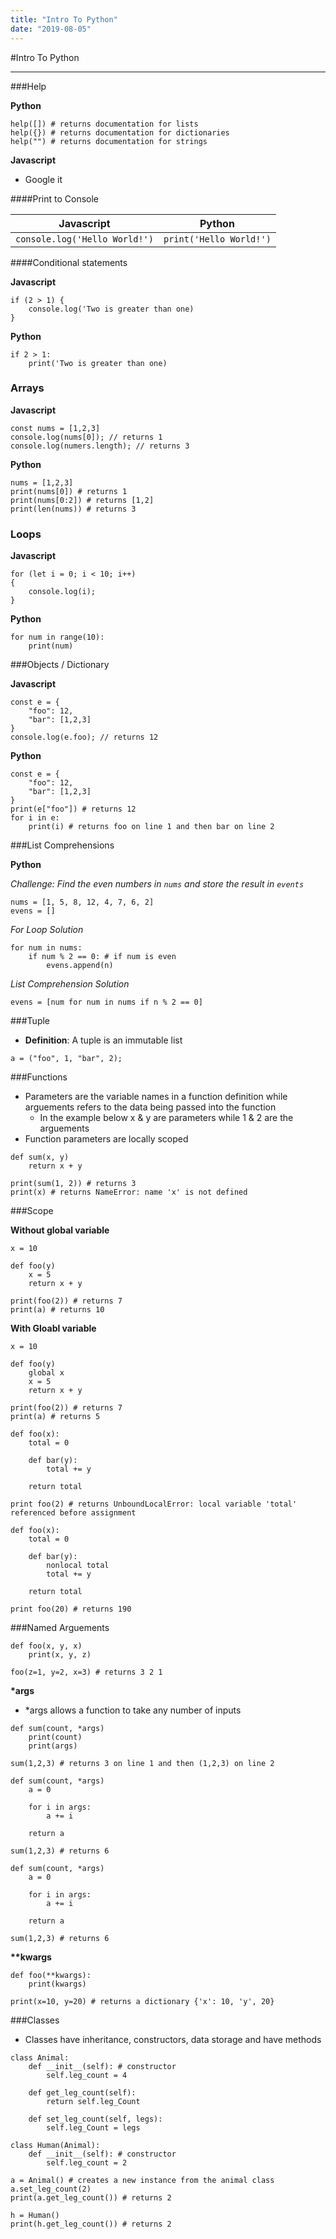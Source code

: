 ```yaml
---
title: "Intro To Python"
date: "2019-08-05"
---
```


#Intro To Python

---

###Help

**Python**

```
help([]) # returns documentation for lists
help({}) # returns documentation for dictionaries
help("") # returns documentation for strings
```

**Javascript**

- Google it

####Print to Console

| Javascript                    | Python                  |
| ----------------------------- | ----------------------- |
| `console.log('Hello World!')` | `print('Hello World!')` |

####Conditional statements

**Javascript**

```
if (2 > 1) {
    console.log('Two is greater than one)
}
```

**Python**

```
if 2 > 1:
    print('Two is greater than one)
```

### Arrays

**Javascript**

```
const nums = [1,2,3]
console.log(nums[0]); // returns 1
console.log(numers.length); // returns 3
```

**Python**

```
nums = [1,2,3]
print(nums[0]) # returns 1
print(nums[0:2]) # returns [1,2]
print(len(nums)) # returns 3
```

### Loops

**Javascript**

```
for (let i = 0; i < 10; i++)
{
    console.log(i);
}
```

**Python**

```
for num in range(10):
    print(num)
```

###Objects / Dictionary

**Javascript**

```
const e = {
    "foo": 12,
    "bar": [1,2,3]
}
console.log(e.foo); // returns 12
```

**Python**

```
const e = {
    "foo": 12,
    "bar": [1,2,3]
}
print(e["foo"]) # returns 12
for i in e:
    print(i) # returns foo on line 1 and then bar on line 2
```

###List Comprehensions

**Python**

_Challenge: Find the even numbers in `nums` and store the result in `events`_

```
nums = [1, 5, 8, 12, 4, 7, 6, 2]
evens = []
```

_For Loop Solution_

```
for num in nums:
    if num % 2 == 0: # if num is even
        evens.append(n)
```

_List Comprehension Solution_

```
evens = [num for num in nums if n % 2 == 0]
```

###Tuple

- **Definition**: A tuple is an immutable list

```
a = ("foo", 1, "bar", 2);

```

###Functions

- Parameters are the variable names in a function definition while arguements refers to the data being passed into the function
  - In the example below x & y are parameters while 1 & 2 are the arguements
- Function parameters are locally scoped

```
def sum(x, y)
    return x + y

print(sum(1, 2)) # returns 3
print(x) # returns NameError: name 'x' is not defined
```

###Scope

**Without global variable**

```
x = 10

def foo(y)
    x = 5
    return x + y

print(foo(2)) # returns 7
print(a) # returns 10

```

**With Gloabl variable**

```
x = 10

def foo(y)
    global x
    x = 5
    return x + y

print(foo(2)) # returns 7
print(a) # returns 5

```

```
def foo(x):
    total = 0

    def bar(y):
        total += y

    return total

print foo(2) # returns UnboundLocalError: local variable 'total' referenced before assignment
```

```
def foo(x):
    total = 0

    def bar(y):
        nonlocal total
        total += y

    return total

print foo(20) # returns 190
```

###Named Arguements

```
def foo(x, y, x)
    print(x, y, z)

foo(z=1, y=2, x=3) # returns 3 2 1
```

**\*args**

- \*args allows a function to take any number of inputs

```
def sum(count, *args)
    print(count)
    print(args)

sum(1,2,3) # returns 3 on line 1 and then (1,2,3) on line 2
```

```
def sum(count, *args)
    a = 0

    for i in args:
        a += i

    return a

sum(1,2,3) # returns 6
```

```
def sum(count, *args)
    a = 0

    for i in args:
        a += i

    return a

sum(1,2,3) # returns 6
```

**\*\*kwargs**

```
def foo(**kwargs):
    print(kwargs)

print(x=10, y=20) # returns a dictionary {'x': 10, 'y', 20}
```

###Classes

- Classes have inheritance, constructors, data storage and have methods

```
class Animal:
    def __init__(self): # constructor
        self.leg_count = 4

    def get_leg_count(self):
        return self.leg_Count

    def set_leg_count(self, legs):
        self.leg_Count = legs

class Human(Animal):
    def __init__(self): # constructor
        self.leg_count = 2

a = Animal() # creates a new instance from the animal class
a.set_leg_count(2)
print(a.get_leg_count()) # returns 2

h = Human()
print(h.get_leg_count()) # returns 2
```
